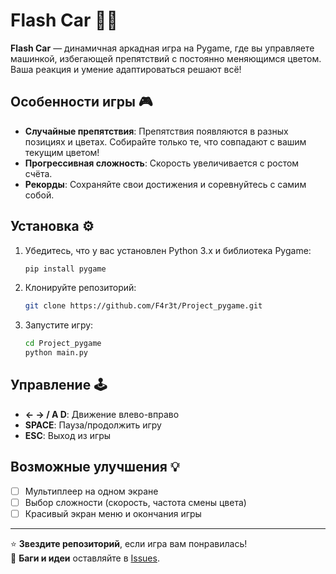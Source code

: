 # Flash Car 🚗✨

**Flash Car** — динамичная аркадная игра на Pygame, где вы управляете машинкой, избегающей препятствий с постоянно меняющимся цветом. Ваша реакция и умение адаптироваться решают всё!

## Особенности игры 🎮
- **Случайные препятствия**: Препятствия появляются в разных позициях и цветах. Собирайте только те, что совпадают с вашим текущим цветом!
- **Прогрессивная сложность**: Скорость увеличивается с ростом счёта.
- **Рекорды**: Сохраняйте свои достижения и соревнуйтесь с самим собой.

## Установка ⚙️
1. Убедитесь, что у вас установлен Python 3.x и библиотека Pygame:
   ```bash
   pip install pygame
   ```
2. Клонируйте репозиторий:
   ```bash
   git clone https://github.com/F4r3t/Project_pygame.git
   ```
3. Запустите игру:
   ```bash
   cd Project_pygame
   python main.py
   ```

## Управление 🕹️  
- **← → / A D**: Движение влево-вправо  
- **SPACE**: Пауза/продолжить игру  
- **ESC**: Выход из игры  

## Возможные улучшения 💡   
- [ ] Мультиплеер на одном экране  
- [ ] Выбор сложности (скорость, частота смены цвета)
- [ ] Красивый экран меню и окончания игры
---  
⭐ **Звездите репозиторий**, если игра вам понравилась!  
🐞 **Баги и идеи** оставляйте в [Issues](https://github.com/F4r3t/Project_pygame/issues).  
